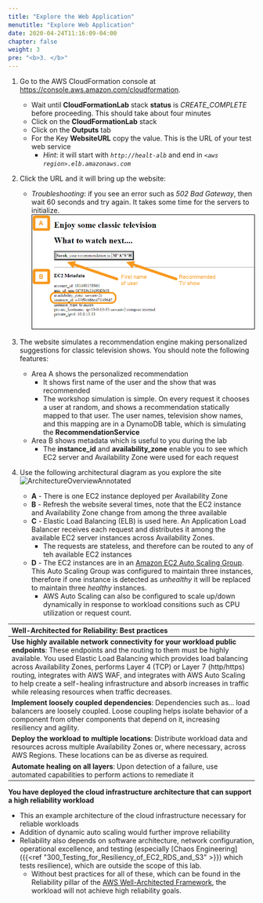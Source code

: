 ```yaml
---
title: "Explore the Web Application"
menutitle: "Explore Web Application"
date: 2020-04-24T11:16:09-04:00
chapter: false
weight: 3
pre: "<b>3. </b>"
---
```


1. Go to the AWS CloudFormation console at <https://console.aws.amazon.com/cloudformation>.
    * Wait until **CloudFormationLab** stack **status** is _CREATE_COMPLETE_ before proceeding. This should take about four minutes
    * Click on the **CloudFormationLab** stack
    * Click on the **Outputs** tab
    * For the Key **WebsiteURL** copy the value.  This is the URL of your test web service
      * _Hint_: it will start with _`http://healt-alb`_ and end in _`<aws region>.elb.amazonaws.com`_
    

1. Click the URL and it will bring up the website: 
    * _Troubleshooting_: if you see an error such as _502 Bad Gateway_, then wait 60 seconds and try again. It takes some time for the servers to initialize.
      ![DemoWebsite](/Reliability/300_Health_Checks_and_Dependencies/Images/DemoWebsite.png)

1. The website simulates a recommendation engine making personalized suggestions for classic television shows. You should note the following features:
      * Area A shows the personalized recommendation
          * It shows first name of the user and the show that was recommended
          * The workshop simulation is simple. On every request it chooses a user at random, and shows a recommendation statically mapped to that user. The user names, television show names, and this mapping are in a DynamoDB table, which is simulating the **RecommendationService**
      * Area B shows metadata which is useful to you during the lab
          * The **instance_id** and **availability_zone** enable you to see which EC2 server and Availability Zone were used for each request

1. Use the following architectural diagram as you explore the site
    ![ArchitectureOverviewAnnotated](/Reliability/100_Deploy_CloudFormation/Images/ArchitectureOverviewAnnotated.png)
    * **A** - There is one EC2 instance deployed per Availability Zone
    * **B** - Refresh the website several times, note that the EC2 instance and Availability Zone change from among the three available
    * **C** - Elastic Load Balancing (ELB) is used here.  An Application Load Balancer receives each request and distributes it among the available EC2 server instances across Availability Zones.
        * The requests are stateless, and therefore can be routed to any of teh available EC2 instances
    * **D** - The EC2 instances are in an [Amazon EC2 Auto Scaling Group](http://aws.amazon.com/ec2/autoscaling). This Auto Scaling Group was configured to maintain three instances, therefore if one instance is detected as _unhealthy_ it will be replaced to maintain three _healthy_ instances.
        * AWS Auto Scaling can also be configured to scale up/down dynamically in response to workload consitions such as CPU utilization or request count.

|Well-Architected for Reliability: Best practices|
|:--|
|**Use highly available network connectivity for your workload public endpoints**: These endpoints and the routing to them must be highly available. You used Elastic Load Balancing which provides load balancing across Availability Zones, performs Layer 4 (TCP) or Layer 7 (http/https) routing, integrates with AWS WAF, and integrates with AWS Auto Scaling to help create a self-healing infrastructure and absorb increases in traffic while releasing resources when traffic decreases.|
|**Implement loosely coupled dependencies**: Dependencies such as... load balancers are loosely coupled. Loose coupling helps isolate behavior of a component from other components that depend on it, increasing resiliency and agility.|
|**Deploy the workload to multiple locations**: Distribute workload data and resources across multiple Availability Zones or, where necessary, across AWS Regions. These locations can be as diverse as required.|
|**Automate healing on all layers**: Upon detection of a failure, use automated capabilities to perform actions to remediate it|

**You have deployed the cloud infrastructure architecture that can support a high reliability workload**

* This an example architecture of the cloud infrastructure necessary for reliable workloads
* Addition of dynamic auto scaling would further improve reliability
* Reliability also depends on software architecture, network configuration, operational excellence, and testing (especially [Chaos Engineering]({{<ref "300_Testing_for_Resiliency_of_EC2_RDS_and_S3" >}}) which tests resilience), which are outside the scope of this lab. 
  * Without best practices for all of these, which can be found in the Reliability pillar of the [AWS Well-Architected Framework](https://aws.amazon.com/architecture/well-architected/), the workload will not achieve high reliability goals.